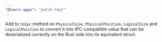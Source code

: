 ```yaml
---
"@tauri-apps": "patch:feat"
---
```


Add to `toIpc`  method on `PhysicalSize`, `PhysicalPosition`, `LogicalSize` and `LogicalPosition` to convert it into IPC-compatible value that can be deserialized correctly on the Rust side into its equivalent struct.
